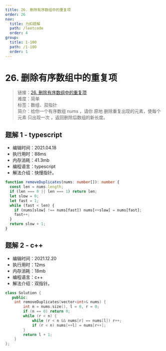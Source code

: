 ```yaml
---
title: 26. 删除有序数组中的重复项
order: 26
nav:
  title: 力扣题解
  path: /leetcode
  order: 4
group:
  title: 1-100
  path: /1-100
  order: 1
---
```


# 26. 删除有序数组中的重复项

> 链接：[26. 删除有序数组中的重复项](https://leetcode-cn.com/problems/remove-duplicates-from-sorted-array/)  
> 难度：简单  
> 标签：数组、双指针  
> 简介：给你一个有序数组 nums ，请你 原地 删除重复出现的元素，使每个元素 只出现一次 ，返回删除后数组的新长度。

## 题解 1 - typescript

- 编辑时间：2021.04.18
- 执行用时：88ms
- 内存消耗：41.3mb
- 编程语言：typescript
- 解法介绍：快慢指针。

```typescript
function removeDuplicates(nums: number[]): number {
  const len = nums.length;
  if (len === 0 || len === 1) return len;
  let slow = 0;
  let fast = 1;
  while (fast < len) {
    if (nums[slow] !== nums[fast]) nums[++slow] = nums[fast];
    fast++;
  }
  return slow + 1;
}
```

## 题解 2 - c++

- 编辑时间：2021.12.20
- 执行用时：12ms
- 内存消耗：18mb
- 编程语言：c++
- 解法介绍：双指针。

```c++
class Solution {
   public:
    int removeDuplicates(vector<int>& nums) {
        int n = nums.size(), l = 0, r = 0;
        if (n == 0) return 0;
        while (r < n) {
            while (r < n && nums[r] == nums[l]) r++;
            if (r < n) nums[++l] = nums[r++];
        }
        return l + 1;
    }
};
```
